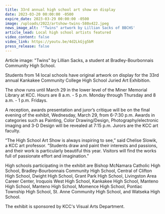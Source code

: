 ```yaml
---
title: 33rd annual high school art show on display
date: 2023-03-20 00:00:00 -0500
expire_date: 2023-03-29 00:00:00 -0500
image: /uploads/2022/artshow-twins-580x422.jpeg
news_image_alt: '"Twins" artwork by Lillian Sacks of BBCHS'
article_lead: Local high school artists featured
video_content: false
video_link: https://youtu.be/4d2LkGjg5bM
press_release: false
---
```

Article image: "Twins" by Lillian Sacks, a student at Bradley-Bourbonnais Community High School.

Students from 14 local schools have original artwork on display for the 33rd annual Kankakee Community College High School Juried Art Exhibition.

The show runs until March 29 in the lower level of the Miner Memorial Library at KCC. Hours are 8 a.m. - 5 p.m. Monday through Thursday and 8 a.m. - 1 p.m. Fridays.

A reception, awards presentation and juror’s critique will be on the final evening of the exhibit, Wednesday, March 29, from 6-7:30 p.m. Awards in categories such as Painting, Color Drawing/Design, Photography/electronic imaging and 3-D Design will be revealed at 7:15 p.m. Jurors are the KCC art faculty.

“The High School Art Show is always inspiring to see,” said Chelise Slowik, a KCC art professor. “Students draw and paint their interests and passions, and their work is particularly beautiful this year. Visitors will find the works full of passionate effort and imagination.”

High schools participating in the exhibit are Bishop McNamara Catholic High School, Bradley-Bourbonnais Community High School, Central of Clifton High School, Dwight High School, Grant Park High School, Livingston Area Career Center, Iroquois West High School, Kankakee High School, Manteno High School, Manteno High School, Momence High School, Pontiac Township High School, St. Anne Community High School, and Watseka High School.

The exhibit is sponsored by KCC's Visual Arts Department.&nbsp;